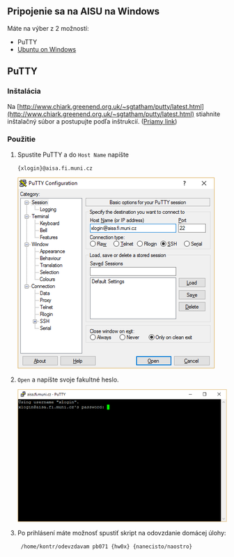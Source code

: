 ## Pripojenie sa na AISU na Windows

Máte na výber z 2 možností:

* PuTTY
* [Ubuntu on Windows](../ubuntu-on-windows/aisa.md)

## PuTTY

### Inštalácia

Na [http://www.chiark.greenend.org.uk/~sgtatham/putty/latest.html](http://www.chiark.greenend.org.uk/~sgtatham/putty/latest.html) stiahnite inštalačný súbor a postupujte podľa inštrukcií. \([Priamy link](https://the.earth.li/~sgtatham/putty/latest/x86/putty-0.67-installer.msi)\)

### Použitie

1. Spustite PuTTY a do `Host Name` napíšte

   ```
   {xlogin}@aisa.fi.muni.cz
   ```

   ![](../assets/PuTTY1.png)

2. `Open` a napíšte svoje fakultné heslo.

   ![](../assets/PuTTY2.png)

3. Po prihlásení máte možnosť spustiť skript na odovzdanie domácej úlohy:

   ```terminal
    /home/kontr/odevzdavam pb071 {hw0x} {nanecisto/naostro}
   ```




